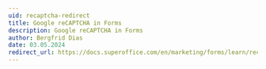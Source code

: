 ```yaml
---
uid: recaptcha-redirect
title: Google reCAPTCHA in Forms
description: Google reCAPTCHA in Forms
author: Bergfrid Dias
date: 03.05.2024
redirect_url: https://docs.superoffice.com/en/marketing/forms/learn/recaptcha.html
---
```


